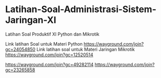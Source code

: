 # Latihan-Soal-Administrasi-Sistem-Jaringan-XI
Latihan Soal Produktif XI Python dan Mikrotik

Link latihan Soal untuk Materi Python
https://wayground.com/join?gc=24054850
Link latihan soal untuk Materi Jaringan Mikrotik
https://wayground.com/join?gc=12520514

https://wayground.com/join?gc=49282114
https://wayground.com/join?gc=23265858

